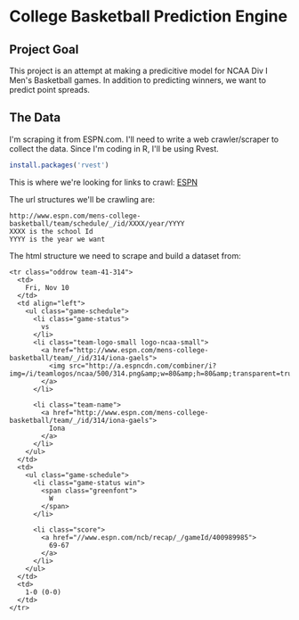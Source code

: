 
# College Basketball Prediction Engine
## Project Goal

This project is an attempt at making a predicitive model for NCAA Div I Men's Basketball games. In addition to predicting winners, we want to predict point spreads.

## The Data

I'm scraping it from ESPN.com. I'll need to write a web crawler/scraper to collect the data. Since I'm coding in R, I'll be using Rvest.


```R
install.packages('rvest')
```

This is where we're looking for links to crawl: [ESPN](http://www.espn.com/mens-college-basketball/teams)

The url structures we'll be crawling are:
```
http://www.espn.com/mens-college-basketball/team/schedule/_/id/XXXX/year/YYYY
XXXX is the school Id
YYYY is the year we want
```

The html structure we need to scrape and build a dataset from:
```
<tr class="oddrow team-41-314">
  <td>
    Fri, Nov 10
  </td>
  <td align="left">
    <ul class="game-schedule">
      <li class="game-status">
        vs
      </li>
      <li class="team-logo-small logo-ncaa-small">
        <a href="http://www.espn.com/mens-college-basketball/team/_/id/314/iona-gaels">
          <img src="http://a.espncdn.com/combiner/i?img=/i/teamlogos/ncaa/500/314.png&amp;w=80&amp;h=80&amp;transparent=true">
        </a>
      </li>
      
      <li class="team-name">
        <a href="http://www.espn.com/mens-college-basketball/team/_/id/314/iona-gaels">
          Iona
        </a>
      </li>
    </ul>
  </td>
  <td>
    <ul class="game-schedule">
      <li class="game-status win">
        <span class="greenfont">
          W
        </span>
      </li>
      
      <li class="score">
        <a href="//www.espn.com/ncb/recap/_/gameId/400989985">
          69-67
        </a>
      </li>
    </ul>
  </td>
  <td>
    1-0 (0-0)
  </td>
</tr>
```
